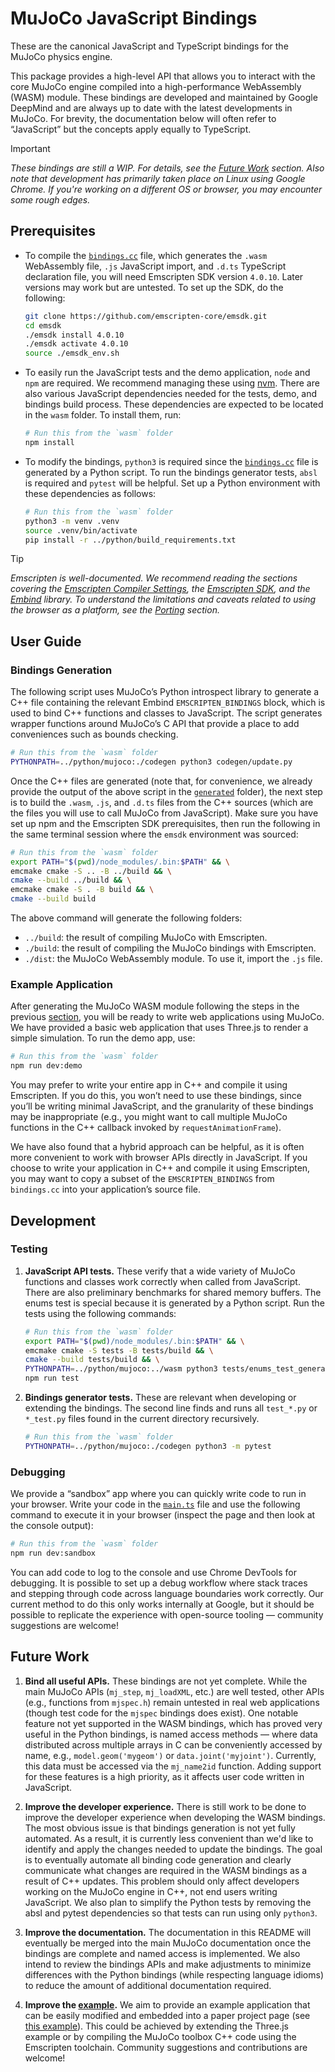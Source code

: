 # MuJoCo JavaScript Bindings

These are the canonical JavaScript and TypeScript bindings for the MuJoCo physics
engine.

This package provides a high-level API that allows you to interact with the core
MuJoCo engine compiled into a high-performance WebAssembly (WASM) module. These
bindings are developed and maintained by Google DeepMind and are always up to
date with the latest developments in MuJoCo. For brevity, the documentation
below will often refer to “JavaScript” but the concepts apply equally to
TypeScript.

> [!IMPORTANT]
> _These bindings are still a WIP. For details, see the [Future Work](#future-work)
> section. Also note that development has primarily taken place on Linux using
> Google Chrome. If you're working on a different OS or browser, you may
> encounter some rough edges._

## Prerequisites

- To compile the [`bindings.cc`](codegen/generated/bindings.cc) file, which
  generates the `.wasm` WebAssembly file, `.js` JavaScript import, and `.d.ts`
  TypeScript declaration file, you will need Emscripten SDK version `4.0.10`.
  Later versions may work but are untested. To set up the SDK, do the
  following:

  ```sh
  git clone https://github.com/emscripten-core/emsdk.git
  cd emsdk
  ./emsdk install 4.0.10
  ./emsdk activate 4.0.10
  source ./emsdk_env.sh
  ```

- To easily run the JavaScript tests and the demo application, `node` and `npm`
  are required. We recommend managing these using
  [nvm](https://github.com/nvm-sh/nvm). There are also various JavaScript
  dependencies needed for the tests, demo, and bindings build process. These
  dependencies are expected to be located in the `wasm` folder. To install
  them, run:

  ```sh
  # Run this from the `wasm` folder
  npm install
  ```

- To modify the bindings, `python3` is required since the [`bindings.cc`](codegen/generated/bindings.cc)
  file is generated by a Python script. To run the bindings generator tests,
  `absl` is required and `pytest` will be helpful. Set up a Python environment
  with these dependencies as follows:

  ```sh
  # Run this from the `wasm` folder
  python3 -m venv .venv
  source .venv/bin/activate
  pip install -r ../python/build_requirements.txt
  ```

> [!TIP]
> _Emscripten is well-documented. We recommend reading the sections covering the
> [Emscripten Compiler Settings](https://emscripten.org/docs/tools_reference/settings_reference.html),
> the [Emscripten SDK](https://emscripten.org/docs/tools_reference/emsdk.html),
> and the [Embind](https://emscripten.org/docs/porting/connecting_cpp_and_javascript/embind.html)
> library. To understand the limitations and caveats related to using the
> browser as a platform, see the
> [Porting](https://emscripten.org/docs/porting/index.html#porting) section._

## User Guide

### Bindings Generation

The following script uses MuJoCo’s Python introspect library to generate a C++
file containing the relevant Embind `EMSCRIPTEN_BINDINGS` block, which is used
to bind C++ functions and classes to JavaScript. The script generates wrapper
functions around MuJoCo’s C API that provide a place to add conveniences such as
bounds checking.

```sh
# Run this from the `wasm` folder
PYTHONPATH=../python/mujoco:./codegen python3 codegen/update.py
```

Once the C++ files are generated (note that, for convenience, we already provide
the output of the above script in the [`generated`](codegen/generated) folder),
the next step is to build the `.wasm`, `.js`, and `.d.ts` files from the C++
sources (which are the files you will use to call MuJoCo from JavaScript). Make
sure you have set up npm and the Emscripten SDK prerequisites, then run the
following in the same terminal session where the `emsdk` environment was
sourced:

```sh
# Run this from the `wasm` folder
export PATH="$(pwd)/node_modules/.bin:$PATH" && \
emcmake cmake -S .. -B ../build && \
cmake --build ../build && \
emcmake cmake -S . -B build && \
cmake --build build
```

The above command will generate the following folders:

- `../build`: the result of compiling MuJoCo with Emscripten.
- `./build`: the result of compiling the MuJoCo bindings with Emscripten.
- `./dist`: the MuJoCo WebAssembly module. To use it, import the `.js` file.

### Example Application

After generating the MuJoCo WASM module following the steps in the previous
[section](#bindings-generation), you will be ready to write web applications
using MuJoCo. We have provided a basic web application that uses Three.js to
render a simple simulation. To run the demo app, use:

```sh
# Run this from the `wasm` folder
npm run dev:demo
```

You may prefer to write your entire app in C++ and compile it using Emscripten.
If you do this, you won’t need to use these bindings, since you’ll be writing
minimal JavaScript, and the granularity of these bindings may be inappropriate
(e.g., you might want to call multiple MuJoCo functions in the C++ callback
invoked by `requestAnimationFrame`).

We have also found that a hybrid approach can be helpful, as it is often more
convenient to work with browser APIs directly in JavaScript. If you choose to
write your application in C++ and compile it using Emscripten, you may want to
copy a subset of the `EMSCRIPTEN_BINDINGS` from `bindings.cc` into your
application’s source file.

## Development

### Testing

1. **JavaScript API tests.**
   These verify that a wide variety of MuJoCo functions and classes work
   correctly when called from JavaScript. There are also preliminary benchmarks
   for shared memory buffers. The enums test is special because it is generated
   by a Python script. Run the tests using the following commands:

   ```sh
   # Run this from the `wasm` folder
   export PATH="$(pwd)/node_modules/.bin:$PATH" && \
   emcmake cmake -S tests -B tests/build && \
   cmake --build tests/build && \
   PYTHONPATH=../python/mujoco:../wasm python3 tests/enums_test_generator.py && \
   npm run test
   ```

2. **Bindings generator tests.**
   These are relevant when developing or extending the bindings. The second line
   finds and runs all `test_*.py` or `*_test.py` files found in the current
   directory recursively.

   ```sh
   # Run this from the `wasm` folder
   PYTHONPATH=../python/mujoco:./codegen python3 -m pytest
   ```

### Debugging

We provide a “sandbox” app where you can quickly write code to run in your
browser. Write your code in the [`main.ts`](tests/sandbox/main.ts) file and use
the following command to execute it in your browser (inspect the page and then
look at the console output):

```sh
# Run this from the `wasm` folder
npm run dev:sandbox
```

You can add code to log to the console and use Chrome DevTools for debugging.
It is possible to set up a debug workflow where stack traces and stepping
through code across language boundaries work correctly. Our current method to do
this only works internally at Google, but it should be possible to replicate the
experience with open-source tooling — community suggestions are welcome!

## Future Work

1. **Bind all useful APIs.**
   These bindings are not yet complete. While the main MuJoCo APIs (`mj_step`,
   `mj_loadXML`, etc.) are well tested, other APIs (e.g., functions from
   `mjspec.h`) remain untested in real web applications (though test code for
   the `mjspec` bindings does exist). One notable feature not yet supported in
   the WASM bindings, which has proved very useful in the Python bindings, is
   named access methods — where data distributed across multiple arrays in C can
   be conveniently accessed by name, e.g., `model.geom('mygeom')` or
   `data.joint('myjoint')`. Currently, this data must be accessed via the
   `mj_name2id` function.  Adding support for these features is a high priority,
   as it affects user code written in JavaScript.

2. **Improve the developer experience.**
   There is still work to be done to improve the developer experience when
   developing the WASM bindings. The most obvious issue is that bindings
   generation is not yet fully automated. As a result, it is currently less
   convenient than we'd like to identify and apply the changes needed to update
   the bindings. The goal is to eventually automate all binding code generation
   and clearly communicate what changes are required in the WASM bindings as a
   result of C++ updates. This problem should only affect developers working on
   the MuJoCo engine in C++, not end users writing JavaScript. We also plan to
   simplify the Python tests by removing the absl and pytest dependencies so
   that tests can run using only `python3`.

3. **Improve the documentation.**
   The documentation in this README will eventually be merged into the main
   MuJoCo documentation once the bindings are complete and named access is
   implemented. We also intend to review the bindings APIs and make adjustments
   to minimize differences with the Python bindings (while respecting language
   idioms) to reduce the amount of additional documentation required.

4. **Improve the [example](#example-application).**
   We aim to provide an example application that can be easily modified and
   embedded into a paper project page (see [this example](https://kzakka.com/robopianist/)).
   This could be achieved by extending the Three.js example or by compiling the
   MuJoCo toolbox C++ code using the Emscripten toolchain. Community suggestions
   and contributions are welcome!

